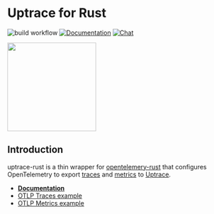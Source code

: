 # Uptrace for Rust

![build workflow](https://github.com/uptrace/uptrace-rust/actions/workflows/build.yml/badge.svg)
[![Documentation](https://img.shields.io/badge/uptrace-documentation-informational)](https://uptrace.dev/get/opentelemetry-rust.html)
[![Chat](https://img.shields.io/badge/-telegram-red?color=white&logo=telegram&logoColor=black)](https://t.me/uptrace)

<a href="https://uptrace.dev/get/opentelemetry-rust.html">
  <img src="https://uptrace.dev/get/devicon/rust-plain.svg" height="200px" />
</a>

## Introduction

uptrace-rust is a thin wrapper for
[opentelemery-rust](https://github.com/open-telemetry/opentelemetry-rust) that configures
OpenTelemetry to export [traces](https://uptrace.dev/opentelemetry/distributed-tracing.html) and
[metrics](https://uptrace.dev/opentelemetry/metrics.html) to [Uptrace](https://uptrace.dev/).

- [**Documentation**](https://uptrace.dev/get/opentelemetry-rust.html)
- [OTLP Traces example](examples/otlp-traces)
- [OTLP Metrics example](examples/otlp-traces)
